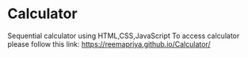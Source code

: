 # Calculator
 Sequential calculator using HTML,CSS,JavaScript
To access calculator please follow this link: https://reemapriya.github.io/Calculator/
